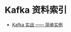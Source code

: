# Kafka 资料索引

* [Kafka 实战 —— 简单实例](http://www.cnblogs.com/smartloli/p/4543211.html?spm=5176.100239.blogcont33922.3.lS3TVC)
